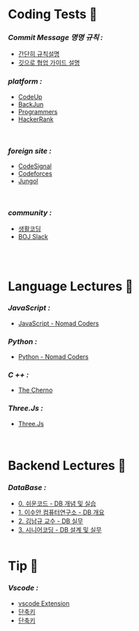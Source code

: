 # **Coding Tests** 🍎

### *Commit Message 명명 규칙 :*
- [간단히 규칙설명](https://velog.io/@chojs28/Git-%EC%BB%A4%EB%B0%8B-%EB%A9%94%EC%8B%9C%EC%A7%80-%EA%B7%9C%EC%B9%99)
- [깃으로 협업 가이드 설명](https://www.freecodecamp.org/korean/news/writing-good-commit-messages-a-practical-guide/)

### *platform :*
- [CodeUp](https://codeup.kr/problemsetsol.php)
- [BackJun](https://www.acmicpc.net/)
- [Programmers](https://programmers.co.kr/)
- [HackerRank](https://www.hackerrank.com/dashboard)
<br>

### *foreign site :*
- [CodeSignal](https://codesignal.com/)
- [Codeforces](https://codeforces.com/)
- [Jungol](https://www.jungol.co.kr/)

<br>

### *community :*
- [생활코딩](https://opentutorials.org/course/1)
- [BOJ Slack](https://acmicpc.slack.com/)

<br><br>
<!-- PR Description Example -->

# **Language Lectures** 🍑 

### *JavaScript :*
- [JavaScript - Nomad Coders](https://bit.ly/3Kwvee8)

### *Python :*
- [Python - Nomad Coders](https://bit.ly/3AOxZUS)

### *C ++ :*
- [The Cherno](https://www.youtube.com/watch?v=18c3MTX0PK0&list=PLlrATfBNZ98dudnM48yfGUldqGD0S4FFb)

### *Three.Js :*
- [Three.Js](https://www.youtube.com/watch?v=_PqQLvFa_Vw&list=PLkbzizJk4Ae9hHI_YUD3fRv8xLfS3jGEW&index=2)
<br>

# **Backend Lectures** 🍎

### *DataBase :*
- [0. 쉬운코드 - DB 개념 및 실습](https://www.youtube.com/watch?v=aL0XXc1yGPs&list=PL4SJPVdQanQHJJaG4S_mMN4RK6RGEdJAn)
- [1. 이수안 컴퓨터연구소 - DB 개요](https://www.youtube.com/watch?v=HmVAN1xq9KI&list=PL7ZVZgsnLwEEMDG02R-ThBc1cDTdT97z6)
- [2. 김남규 교수 - DB 실무](https://www.youtube.com/watch?v=u0z_lNd3bjg&list=PL4SJPVdQanQHJJaG4S_mMN4RK6RGEdJAn&index=4)
- [3. 시니어코딩 - DB 설계 및 실무](https://www.youtube.com/watch?v=GroeyzBNhfU&list=PL4SJPVdQanQHJJaG4S_mMN4RK6RGEdJAn&index=13)
<br><br>

# **Tip** 🍎

### *Vscode :*
- [vscode Extension](https://www.youtube.com/watch?v=XMfyfNZooi4)
- [단축키](https://www.youtube.com/watch?v=Wn7j5dfbJF4&t=167s)
- [단축키](https://inpa.tistory.com/entry/VS-Code-%E2%8F%B1%EF%B8%8F-%EC%9C%A0%EC%9A%A9%ED%95%9C-%EB%8B%A8%EC%B6%95%ED%82%A4-%EC%A0%95%EB%A6%AC)
